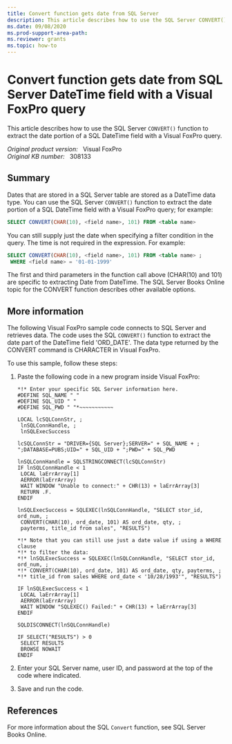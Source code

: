```yaml
---
title: Convert function gets date from SQL Server
description: This article describes how to use the SQL Server CONVERT() function to extract the date portion of a SQL DateTime field with a Visual FoxPro query.
ms.date: 09/08/2020
ms.prod-support-area-path: 
ms.reviewer: grants
ms.topic: how-to
---
```

# Convert function gets date from SQL Server DateTime field with a Visual FoxPro query

This article describes how to use the SQL Server `CONVERT()` function to extract the date portion of a SQL DateTime field with a Visual FoxPro query.

_Original product version:_ &nbsp; Visual FoxPro  
_Original KB number:_ &nbsp; 308133

## Summary

Dates that are stored in a SQL Server table are stored as a DateTime data type. You can use the SQL Server `CONVERT()` function to extract the date portion of a SQL DateTime field with a Visual FoxPro query; for example:

```sql
SELECT CONVERT(CHAR(10), <field name>, 101) FROM <table name>
```

You can still supply just the date when specifying a filter condition in the query. The time is not required in the expression. For example:

```sql
SELECT CONVERT(CHAR(10), <field name>, 101) FROM <table name> ;
 WHERE <field name> = '01-01-1999'
```

The first and third parameters in the function call above (CHAR(10) and 101) are specific to extracting Date from DateTime. The SQL Server Books Online topic for the CONVERT function describes other available options.

## More information

The following Visual FoxPro sample code connects to SQL Server and retrieves data. The code uses the SQL `CONVERT()` function to extract the date part of the DateTime field 'ORD_DATE'. The data type returned by the CONVERT command is CHARACTER in Visual FoxPro.

To use this sample, follow these steps:

1. Paste the following code in a new program inside Visual FoxPro:

    ```console
    *!* Enter your specific SQL Server information here.
    #DEFINE SQL_NAME " "
    #DEFINE SQL_UID " "
    #DEFINE SQL_PWD " "*~~~~~~~~~~~

    LOCAL lcSQLConnStr, ;
     lnSQLConnHandle, ;
     lnSQLExecSuccess

    lcSQLConnStr = "DRIVER={SQL Server};SERVER=" + SQL_NAME + ;
    ";DATABASE=PUBS;UID=" + SQL_UID + ";PWD=" + SQL_PWD

    lnSQLConnHandle = SQLSTRINGCONNECT(lcSQLConnStr)
    IF lnSQLConnHandle < 1
     LOCAL laErrArray[1]
     AERROR(laErrArray)
     WAIT WINDOW "Unable to connect:" + CHR(13) + laErrArray[3]
     RETURN .F.
    ENDIF

    lnSQLExecSuccess = SQLEXEC(lnSQLConnHandle, "SELECT stor_id, ord_num, ;
     CONVERT(CHAR(10), ord_date, 101) AS ord_date, qty, ;
     payterms, title_id from sales", "RESULTS")

    *!* Note that you can still use just a date value if using a WHERE clause
    *!* to filter the data:
    *!* lnSQLExecSuccess = SQLEXEC(lnSQLConnHandle, "SELECT stor_id, ord_num, ;
    *!* CONVERT(CHAR(10), ord_date, 101) AS ord_date, qty, payterms, ;
    *!* title_id from sales WHERE ord_date < '10/28/1993'", "RESULTS")

    IF lnSQLExecSuccess < 1
     LOCAL laErrArray[1]
     AERROR(laErrArray)
     WAIT WINDOW "SQLEXEC() Failed:" + CHR(13) + laErrArray[3]
    ENDIF

    SQLDISCONNECT(lnSQLConnHandle)

    IF SELECT("RESULTS") > 0
     SELECT RESULTS
     BROWSE NOWAIT
    ENDIF
    ```

2. Enter your SQL Server name, user ID, and password at the top of the code where indicated.
3. Save and run the code.

## References

For more information about the SQL `Convert` function, see SQL Server Books Online.
